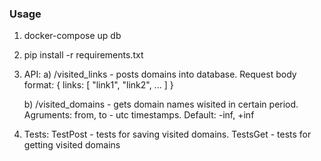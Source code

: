 ### Usage

1) docker-compose up db
2) pip install -r requirements.txt
3) API:
    a) /visited_links - posts domains into database. 
    Request body format: {
        links: [
            "link1",
            "link2",
            ...
        ]
    }
    
    b) /visited_domains - gets domain names wisited in certain period.
    Agruments: from, to - utc timestamps. Default: -inf, +inf

4) Tests:
    TestPost - tests for saving visited domains.
    TestsGet - tests for getting visited domains
    
